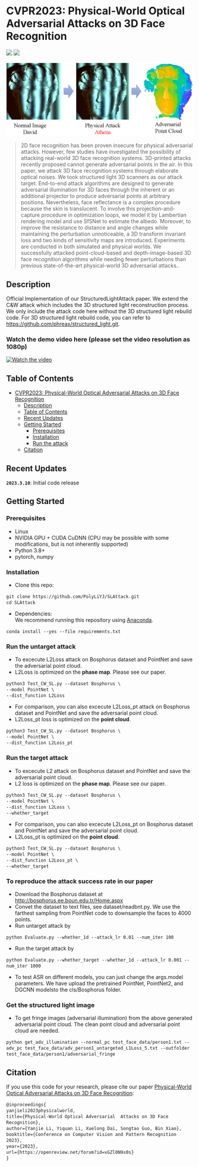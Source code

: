 # CVPR2023: Physical-World Optical Adversarial Attacks on 3D Face Recognition
<a href="https://arxiv.org/abs/2205.13412"><img src="https://img.shields.io/badge/arXiv-2205.13412-b31b1b.svg" height=22.5></a>
<a href="https://opensource.org/licenses/MIT"><img src="https://img.shields.io/badge/License-MIT-yellow.svg" height=22.5></a>  

<p align="center">
<img src="imgs/demo2.png" width="800px"/>
</p>

> 2D face recognition has been proven insecure for physical adversarial attacks. However, few studies have investigated the possibility of attacking real-world 3D face recognition systems. 3D-printed attacks recently proposed cannot generate adversarial points in the air. In this paper, we attack 3D face recognition systems through elaborate optical noises. We took structured light 3D scanners as our attack target. End-to-end attack algorithms are designed to generate adversarial illumination for 3D faces through the inherent or an additional projector to produce adversarial points at arbitrary positions. Nevertheless, face reflectance is a complex procedure because the skin is translucent. To involve this projection-and-capture procedure in optimization loops, we model it by Lambertian rendering model and use SfSNet to estimate the albedo. Moreover, to improve the resistance to distance and angle changes while maintaining the perturbation unnoticeable, a 3D transform invariant loss and two kinds of sensitivity maps are introduced. Experiments are conducted in both simulated and physical worlds. We successfully attacked point-cloud-based and depth-image-based 3D face recognition algorithms while needing fewer perturbations than previous state-of-the-art physical-world 3D adversarial attacks.. 



## Description   
Official Implementation of our StructuredLightAttack paper. We extend the C&W attack which includes the 3D structured light reconstruction process. We only include the attack code here without the 3D structured light rebuild code. For 3D structured light rebuild code, you can refer to https://github.com/phreax/structured_light.git. 

### Watch the demo video here (please set the video resolution as 1080p)
[![Watch the video](https://img.youtube.com/vi/zwAXvlh70yQ/hqdefault.jpg)](https://youtu.be/zwAXvlh70yQ)

## Table of Contents
- [CVPR2023: Physical-World Optical Adversarial Attacks on 3D Face Recognition](#cvpr2023-physical-world-optical-adversarial-attacks-on-3d-face-recognition)
  - [Description](#description)
  - [Table of Contents](#table-of-contents)
  - [Recent Updates](#recent-updates)
  - [Getting Started](#getting-started)
    - [Prerequisites](#prerequisites)
    - [Installation](#installation)
    - [Run the attack](#run-the-attack)
  - [Citation](#citation)
  
## Recent Updates
**`2023.3.10`**: Initial code release  


## Getting Started
### Prerequisites
- Linux
- NVIDIA GPU + CUDA CuDNN (CPU may be possible with some modifications, but is not inherently supported)
- Python 3.8+
- pytorch, numpy

### Installation
- Clone this repo:
``` 
git clone https://github.com/PolyLiYJ/SLAttack.git
cd SLAttack
```
- Dependencies:  
We recommend running this repository using [Anaconda](https://docs.anaconda.com/anaconda/install/). 
```
conda install --yes --file requirements.txt
```

### Run the untarget attack
- To excecute L2Loss attack on Bosphorus dataset and PointNet and save the adversarial point cloud.
- L2Loss is optimized on the **phase map**. Please see our paper.
```
python3 Test_CW_SL.py --dataset Bosphorus \
--model PointNet \
--dist_function L2Loss
```

- For comparison, you can also excecute L2Loss_pt attack on Bosphorus dataset and PointNet and save the adversarial point cloud.
- L2Loss_pt loss is optimized on the **point cloud**. 
```
python3 Test_CW_SL.py --dataset Bosphorus \
--model PointNet \
--dist_function L2Loss_pt
```

### Run the target attack
- To excecute L2 attack on Bosphorus dataset and PointNet and save the adversarial point cloud.
- L2 loss is optimized on the **phase map**. Please see our paper.
```
python3 Test_CW_SL.py --dataset Bosphorus \
--model PointNet \
--dist_function L2Loss \
--whether_target
```

- For comparison, you can also excecute L2Loss_pt on Bosphorus dataset and PointNet and save the adversarial point cloud.
- L2Loss_pt is optimized on the **point cloud**. 
```
python3 Test_CW_SL.py --dataset Bosphorus \
--model PointNet \
--dist_function L2Loss_pt \
--whether_target
```

### To reproduce the attack success rate in our paper
- Download the Bosphorus dataset at http://bosphorus.ee.boun.edu.tr/Home.aspx
- Convet the dataset to text files, see dataset/readbnt.py. We use the farthest sampling from PointNet code to downsample the faces to 4000 points.
- Run untarget attack by
```
python Evaluate.py --whether_1d --attack_lr 0.01 --num_iter 100
```
- Run the target attack by
```
python Evaluate.py --whether_target --whether_1d --attack_lr 0.001 --num_iter 1000
```
- To test ASR on different models, you can just change the args.model parameters. We have upload the pretrained PointNet, PointNet2, and DGCNN modelsto the cls/Bosphorus folder.


### Get the structured light image

- To get fringe images (adversarial illumination) from the above generated adversarial point cloud. The clean point cloud and adversarial point cloud are needed.
```
python get_adv_illumination --normal_pc test_face_data/person1.txt --adv_pc test_face_data/adv_person1_untargeted_L1Loss_5.txt --outfolder test_face_data/person1/adversarial_fringe
```

## Citation
If you use this code for your research, please cite our paper <a href="https://arxiv.org/abs/2205.13412">Physical-World Optical Adversarial Attacks on 3D Face Recognition</a>:

```
@inproceedings{
yanjieli2023physicalworld,
title={Physical-World Optical Adversarial  Attacks on 3D Face Recognition},
author={Yanjie Li, Yiquan Li, Xuelong Dai, Songtao Guo, Bin Xiao},
booktitle={Conference on Computer Vision and Pattern Recognition 2023},
year={2023},
url={https://openreview.net/forum?id=vGZl0N9s0s}
}
```

